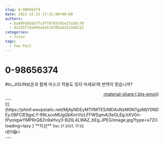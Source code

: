 ```yaml
---
slug: 0-98656374
date: 2021-12-21 17:31:04+09:00
authors:
  - ba999109ab7fc8ff6f03c91e27a36c70
  - 01435f74a49ba8a519705ad242348232
categories:
  - Jisun
tags:
  - Fan Post
---
```


# 0-98656374

<div class="post-container" markdown="1">
<div class="content-container md-sidebar__scrollwrap" markdown="1">

\#to_JISUN보온과 함께 마스크 착용도 잊지 마세요!제 번역이 맞습니까?

</div>
</div>

<div style="text-align: right;" markdown="1">
<a href="https://weverse.io/fromis9/fanpost/0-98656374" style="text-align: right;">:material-share:{.big-emoji}</a>
</div>
---

<div class="comments-container md-sidebar__scrollwrap" markdown="1">
<div class="comment" markdown="1">
<div class='id-container' markdown="1">
![](https://phinf.wevpstatic.net/MjAyNDEyMTlfMTE5/MDAxNzM0NTgzMjY0NDEy.08FClE9gxLY-99LscoMUgQbKnrVicLFFWSqmAi3eGLEg.hXV0n-tPyoIqjwYMPRrQ8Zn9aHvy3-B2llL4LWAZ_bEg.JPEG/image.jpg?type=s72){ loading=lazy }
**<span class="artist">지선</span>** <small>Dec 21 2021, 17:32</small><br>
</div>
<div class='comment-body' markdown="1">
네!!!😷🔥
</div>
</div>
</div>
---
